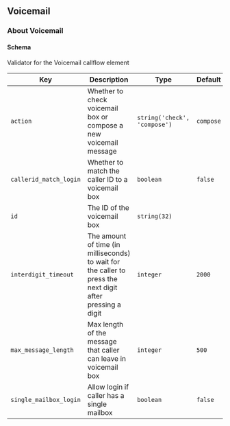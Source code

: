 ## Voicemail

### About Voicemail

#### Schema

Validator for the Voicemail callflow element



Key | Description | Type | Default | Required
--- | ----------- | ---- | ------- | --------
`action` | Whether to check voicemail box or compose a new voicemail message | `string('check', 'compose')` | `compose` | `false`
`callerid_match_login` | Whether to match the caller ID to a voicemail box | `boolean` | `false` | `false`
`id` | The ID of the voicemail box | `string(32)` |   | `false`
`interdigit_timeout` | The amount of time (in milliseconds) to wait for the caller to press the next digit after pressing a digit | `integer` | `2000` | `false`
`max_message_length` | Max length of the message that caller can leave in voicemail box | `integer` | `500` | `false`
`single_mailbox_login` | Allow login if caller has a single mailbox | `boolean` | `false` | `false`


